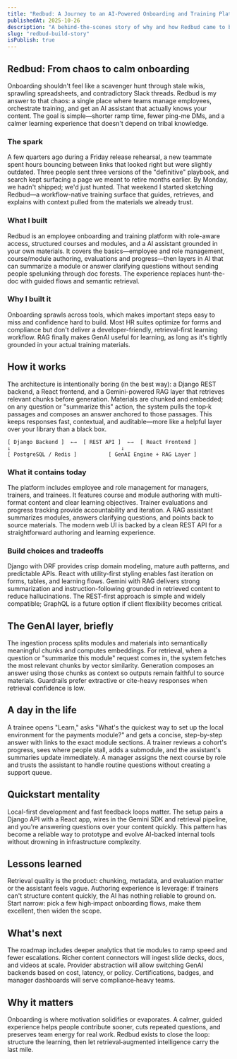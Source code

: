 ```yaml
---
title: "Redbud: A Journey to an AI-Powered Onboarding and Training Platform"
publishedAt: 2025-10-26
description: "A behind-the-scenes story of why and how Redbud came to be—an employee onboarding and training platform built with Django, React, and a Gemini-powered RAG assistant."
slug: "redbud-build-story"
isPublish: true
---
```


## Redbud: From chaos to calm onboarding

Onboarding shouldn't feel like a scavenger hunt through stale wikis, sprawling spreadsheets, and contradictory Slack threads. Redbud is my answer to that chaos: a single place where teams manage employees, orchestrate training, and get an AI assistant that actually knows your content. The goal is simple—shorter ramp time, fewer ping-me DMs, and a calmer learning experience that doesn't depend on tribal knowledge.

### The spark

A few quarters ago during a Friday release rehearsal, a new teammate spent hours bouncing between links that looked right but were slightly outdated. Three people sent three versions of the "definitive" playbook, and search kept surfacing a page we meant to retire months earlier. By Monday, we hadn't shipped; we'd just hunted. That weekend I started sketching Redbud—a workflow-native training surface that guides, retrieves, and explains with context pulled from the materials we already trust.

### What I built

Redbud is an employee onboarding and training platform with role-aware access, structured courses and modules, and a AI assistant grounded in your own materials. It covers the basics—employee and role management, course/module authoring, evaluations and progress—then layers in AI that can summarize a module or answer clarifying questions without sending people spelunking through doc forests. The experience replaces hunt-the-doc with guided flows and semantic retrieval.

### Why I built it

Onboarding sprawls across tools, which makes important steps easy to miss and confidence hard to build. Most HR suites optimize for forms and compliance but don't deliver a developer-friendly, retrieval-first learning workflow. RAG finally makes GenAI useful for learning, as long as it's tightly grounded in your actual training materials.

## How it works

The architecture is intentionally boring (in the best way): a Django REST backend, a React frontend, and a Gemini-powered RAG layer that retrieves relevant chunks before generation. Materials are chunked and embedded; on any question or "summarize this" action, the system pulls the top‑k passages and composes an answer anchored to those passages. This keeps responses fast, contextual, and auditable—more like a helpful layer over your library than a black box.

```
[ Django Backend ]  ←→  [ REST API ]  ←→  [ React Frontend ]
↓                                   ↓
[ PostgreSQL / Redis ]          [ GenAI Engine + RAG Layer ]
```

### What it contains today

The platform includes employee and role management for managers, trainers, and trainees. It features course and module authoring with multi-format content and clear learning objectives. Trainer evaluations and progress tracking provide accountability and iteration. A RAG assistant summarizes modules, answers clarifying questions, and points back to source materials. The modern web UI is backed by a clean REST API for a straightforward authoring and learning experience.

### Build choices and tradeoffs

Django with DRF provides crisp domain modeling, mature auth patterns, and predictable APIs. React with utility-first styling enables fast iteration on forms, tables, and learning flows. Gemini with RAG delivers strong summarization and instruction-following grounded in retrieved content to reduce hallucinations. The REST-first approach is simple and widely compatible; GraphQL is a future option if client flexibility becomes critical.

## The GenAI layer, briefly

The ingestion process splits modules and materials into semantically meaningful chunks and computes embeddings. For retrieval, when a question or "summarize this module" request comes in, the system fetches the most relevant chunks by vector similarity. Generation composes an answer using those chunks as context so outputs remain faithful to source materials. Guardrails prefer extractive or cite-heavy responses when retrieval confidence is low.

## A day in the life

A trainee opens "Learn," asks "What's the quickest way to set up the local environment for the payments module?" and gets a concise, step-by-step answer with links to the exact module sections. A trainer reviews a cohort's progress, sees where people stall, adds a submodule, and the assistant's summaries update immediately. A manager assigns the next course by role and trusts the assistant to handle routine questions without creating a support queue.

## Quickstart mentality

Local-first development and fast feedback loops matter. The setup pairs a Django API with a React app, wires in the Gemini SDK and retrieval pipeline, and you're answering questions over your content quickly. This pattern has become a reliable way to prototype and evolve AI-backed internal tools without drowning in infrastructure complexity.

## Lessons learned

Retrieval quality is the product: chunking, metadata, and evaluation matter or the assistant feels vague. Authoring experience is leverage: if trainers can't structure content quickly, the AI has nothing reliable to ground on. Start narrow: pick a few high‑impact onboarding flows, make them excellent, then widen the scope.

## What's next

The roadmap includes deeper analytics that tie modules to ramp speed and fewer escalations. Richer content connectors will ingest slide decks, docs, and videos at scale. Provider abstraction will allow switching GenAI backends based on cost, latency, or policy. Certifications, badges, and manager dashboards will serve compliance‑heavy teams.

## Why it matters

Onboarding is where motivation solidifies or evaporates. A calmer, guided experience helps people contribute sooner, cuts repeated questions, and preserves team energy for real work. Redbud exists to close the loop: structure the learning, then let retrieval‑augmented intelligence carry the last mile.

